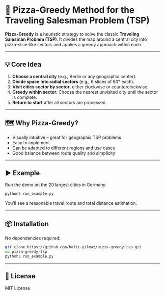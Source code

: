 # 🍕 Pizza-Greedy Method for the Traveling Salesman Problem (TSP)

**Pizza-Greedy** is a heuristic strategy to solve the classic **Traveling Salesman Problem (TSP)**. It divides the map around a central city into pizza-slice-like sectors and applies a greedy approach within each.

---

## 💡 Core Idea

1. **Choose a central city** (e.g., Berlin or any geographic center).
2. **Divide space into radial sectors** (e.g., 6 slices of 60° each).
3. **Visit cities sector by sector**, either clockwise or counterclockwise.
4. **Greedy within sector**: Choose the nearest unvisited city until the sector is complete.
5. **Return to start** after all sectors are processed.

---

## 🗺️ Why Pizza-Greedy?

* Visually intuitive – great for geographic TSP problems
* Easy to implement
* Can be adapted to different regions and use cases
* Good balance between route quality and simplicity

---

## ▶️ Example

Run the demo on the 20 largest cities in Germany:

```bash
python3 run_example.py
```

You’ll see a reasonable travel route and total distance estimation.

---

## 📦 Installation

No dependencies required:

```bash
git clone https://github.com/halit-yilmaz/pizza-greedy-tsp.git
cd pizza-greedy-tsp
python3 run_example.py
```

---

## 📜 License

MIT License
